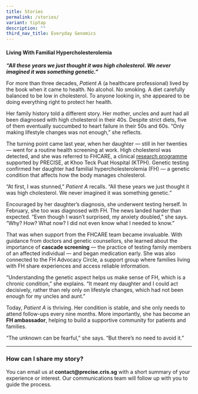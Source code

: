 ```yaml
---
title: Stories
permalink: /stories/
variant: tiptap
description: ""
third_nav_title: Everyday Genomics
---
```

<h4><strong>Living With Familial Hypercholesterolemia</strong></h4>
<p><strong><em>“All these years we just thought it was high cholesterol. We never imagined it was something genetic.”</em></strong>
</p>
<p>For more than three decades, <em>Patient A</em> (a healthcare professional)
lived by the book when it came to health. No alcohol. No smoking. A diet
carefully balanced to be low in cholesterol. To anyone looking in, she
appeared to be doing everything right to protect her health.</p>
<p>Her family history told a different story. Her mother, uncles and aunt
had all been diagnosed with high cholesterol in their 40s. Despite strict
diets, five of them eventually succumbed to heart failure in their 50s
and 60s. “Only making lifestyle changes was not enough,” she reflects.</p>
<p>The turning point came last year, when her daughter — still in her twenties
— went for a routine health screening at work. High cholesterol was detected,
and she was referred to FHCARE, a clinical <a href="https://www.npm.sg/news-and-events/editorial-features/getting-to-the-heart-of-the-matter/" rel="noopener noreferrer nofollow" target="_blank">research programme</a> supported
by PRECISE, at Khoo Teck Puat Hospital (KTPH). Genetic testing confirmed
her daughter had familial hypercholesterolemia (FH) — a genetic condition
that affects how the body manages cholesterol.</p>
<p>“At first, I was stunned,” <em>Patient A</em> recalls. “All these years
we just thought it was high cholesterol. We never imagined it was something
genetic.”</p>
<p>Encouraged by her daughter’s diagnosis, she underwent testing herself.
In February, she too was diagnosed with FH. The news landed harder than
expected. “Even though I wasn’t surprised, my anxiety doubled,” she says.
“Why? How? What now? I did not even know what I needed to know.”</p>
<p>That was when support from the FHCARE team became invaluable. With guidance
from doctors and genetic counsellors, she learned about the importance
of <strong>cascade screening</strong> — the practice of testing family members
of an affected individual — and began medication early. She was also connected
to the FH Advocacy Circle, a support group where families living with FH
share experiences and access reliable information.</p>
<p>“Understanding the genetic aspect helps us make sense of FH, which is
a chronic condition,” she explains. “It meant my daughter and I could act
decisively, rather than rely only on lifestyle changes, which had not been
enough for my uncles and aunt.”</p>
<p>Today, <em>Patient A</em> is thriving. Her condition is stable, and she
only needs to attend follow-ups every nine months. More importantly, she
has become an <strong>FH ambassador</strong>, helping to build a supportive
community for patients and families.</p>
<p>“The unknown can be fearful,” she says. “But there’s no need to avoid
it.”</p>
<p></p>
<hr>
<h3><strong>How can I share my story?</strong></h3>
<p>You can email us at <strong><a rel="noopener noreferrer nofollow" target="_blank">contact@precise.cris.sg</a></strong> with
a short summary of your experience or interest. Our communications team
will follow up with you to guide the process.</p>
<p></p>
<p>&nbsp;</p>